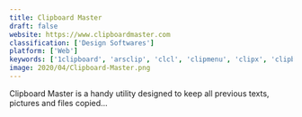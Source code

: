 ```yaml
---
title: Clipboard Master
draft: false 
website: https://www.clipboardmaster.com
classification: ['Design Softwares']
platform: ['Web']
keywords: ['1clipboard', 'arsclip', 'clcl', 'clipmenu', 'clipx', 'clipboardfusion', 'clips_for_ios', 'copyq', 'free_clipboard_viewer', 'gpaste', 'genius_clipboard_manager', 'maccy', 'notezilla', 'onenote_web_clipper', 'permanent_clipboard', 'recentx', 'unclutter']
image: 2020/04/Clipboard-Master.png
---
```

Clipboard Master is a handy utility designed to keep all previous texts, pictures and files copied...